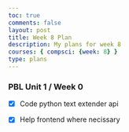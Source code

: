 ```yaml
---
toc: true
comments: false
layout: post
title: Week 8 Plan
description: My plans for week 8
courses: { compsci: {week: 8} }
type: plans
---
```


### PBL Unit 1 / Week 0
- [x] Code python text extender api
- [x] Help frontend where necissary


